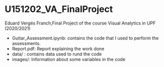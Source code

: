 # U151202_VA_FinalProject
Eduard Vergés Franch,Final Project of the course Visual Analytics in UPF (2020/2021)

* Guitar_Assessment.ipynb: contains the code that I used to perform the assessments.
* Report.pdf: Report explaining the work done
* data/ : contains data used to rund the code
* images/: Information about some variables in the code
